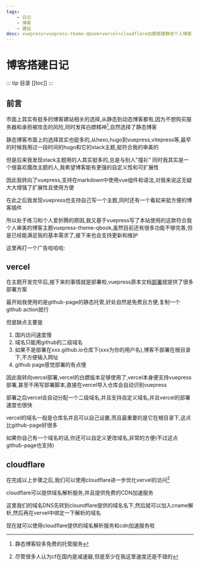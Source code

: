 ```yaml
---
tags: 
    - 日记
    - 博客
    - 建站
desc: vuepress+vuepress-theme-qbook+vercel+cloudflare白嫖搭建静态个人博客
---
```


# 博客搭建日记
::: tip 目录
[[toc]]
:::

## 前言
市面上其实有挺多的博客建站相关的选择,从静态到动态博客都有,因为不想购买服务器和承担被攻击的风险,同时发挥白嫖精神[^1],自然选择了静态博客

[^1]: 静态博客较多免费的托管服务


静态博客市面上的选择其实也挺多的,从hexo,hugo到vuepress,vitepress等,最早的时候我用过一段时间的hugo和它的stack主题,挺符合我的审美的

但是后来我发现stack主题用的人其实挺多的,总是与别人"撞衫"
同时我其实是一个很喜欢魔改主题的人,我希望博客能有更强的自定义性和可扩展性

因此我转向了vuepress,支持在markdown中使用vue组件和语法,对我来说这无疑大大增强了扩展性且使用方便

在此之后我发现vuepress也支持自己写一个主题,同时还有一个看起来挺方便的博客插件

所以处于练习和个人爱折腾的原因,我又基于vuepress写了本站使用的这款符合我个人审美的博客主题vuepress-theme-qbook,虽然目前还有很多功能不够完善,但是已经能满足我的基本需求了,接下来也会支持更新和维护

这里再打一个广告哈哈哈:

<LinkCard title="本站博客主题" link="https://qbook.open17.vip/" desc="本博客基于vuepress-theme-qbook搭建" />

<div style="clear:both"></div>

## vercel
在主题开发完毕后,接下来的事情就是部署啦,vuepress原本文档[部署](https://vuepress.vuejs.org/guide/deploy.html)就提供了很多部署方案

最开始我使用的是github-page的静态托管,好处自然是免费且方便,复制一个github action就行

但是缺点主要是

1. 国内访问速度慢
2. 域名只能用github的二级域名
3. 如果不是部署在xxx.github.io仓库下(xxx为你的用户名),博客不部署在根目录下,不方便输入网址
4. github page感觉部署的有点慢

因此我转向vercel部署,vercel的白嫖版本足够使用了,vercel本身便支持vuepress部署,甚至不用写部署脚本,直接在vercel导入仓库会自动识别vuepress

部署之后vercel会自动分配一个二级域名,并且支持自定义域名,并且vercel的部署速度也很快

vercel的域名一般是仓库名并且可以自己设置,而且最重要的是它在根目录下,这点比github-page好很多

如果你自己有一个域名的话,你还可以自定义更改域名,非常的方便(不过这点github-page也支持)

## cloudflare

在完成以上步骤之后,我们可以使用cloudflare进一步优化vervel的访问[^2]

[^2]: 尽管很多人认为cf在国内是减速器,但是至少在我这里速度还是不错的

cloudflare可以提供域名解析服务,并且提供免费的CDN加速服务

这里我们的域名DNS先转到cloundflare提供的域名名下,然后就可以加入cname解析,然后再在vervel中绑定一下解析的域名

现在就可以使用cloudflare提供的域名解析服务和cdn加速服务啦

